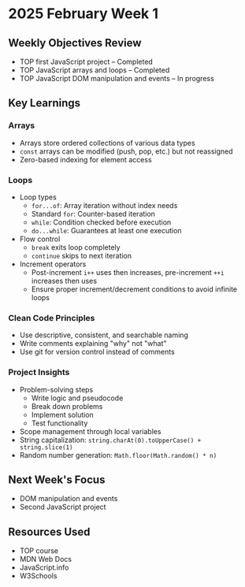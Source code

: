 # 2025 February Week 1

## Weekly Objectives Review
- TOP first JavaScript project – Completed
- TOP JavaScript arrays and loops – Completed
- TOP JavaScript DOM manipulation and events – In progress

## Key Learnings
### Arrays
- Arrays store ordered collections of various data types
- `const` arrays can be modified (push, pop, etc.) but not reassigned
- Zero-based indexing for element access

### Loops
- Loop types
  - `for...of`: Array iteration without index needs
  - Standard `for`: Counter-based iteration
  - `while`: Condition checked before execution
  - `do...while`: Guarantees at least one execution
- Flow control
  - `break` exits loop completely
  - `continue` skips to next iteration
- Increment operators
  - Post-increment `i++` uses then increases, pre-increment `++i` increases then uses
  - Ensure proper increment/decrement conditions to avoid infinite loops

### Clean Code Principles
- Use descriptive, consistent, and searchable naming
- Write comments explaining "why" not "what"
- Use git for version control instead of comments

### Project Insights
- Problem-solving steps
  - Write logic and pseudocode
  - Break down problems
  - Implement solution
  - Test functionality
- Scope management through local variables
- String capitalization: `string.charAt(0).toUpperCase() + string.slice(1)`
- Random number generation: `Math.floor(Math.random() * n)`

## Next Week's Focus
- DOM manipulation and events
- Second JavaScript project

## Resources Used
- TOP course
- MDN Web Docs
- JavaScript.info
- W3Schools